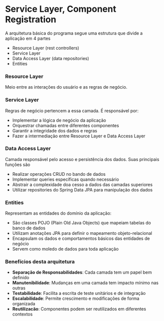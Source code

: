# Service Layer, Component Registration

A arquitetura básica do programa segue uma estrutura que divide a aplicação em 4 partes

- Resource Layer (rest controllers)
- Service Layer
- Data Access Layer (data repositories)
- Entities


### Resource Layer
Meio entre as interações do usuário e as regras de negócio.

### Service Layer
Regras de negócio pertencem a essa camada. É responsável por:
- Implementar a lógica de negócio da aplicação
- Orquestrar chamadas entre diferentes componentes
- Garantir a integridade dos dados e regras
- Fazer a intermediação entre Resource Layer e Data Access Layer

### Data Access Layer
Camada responsável pelo acesso e persistência dos dados. Suas principais funções são
- Realizar operações CRUD no bando de dados
- Implementar queries específicas quando necessário
- Abstrair a complexidade doa cesso a dados das camadas superiores
- Utilizar repositories do Spring Data JPA para manipulação dos dados

### Entities
Representam as entidades do domínio da aplicação:
- São classes POJO (Plain Old Java Objects) que mapeiam tabelas do banco de dados
- Utilizam anotações JPA para definir o mapeamento objeto-relacional
- Encapsulam os dados e comportamentos básicos das entidades de negócio
- Servem como moledo de dados para toda aplicação

### Benefícios desta arquitetura
- **Separação de Responsabilidades**: Cada camada tem um papel bem definido
- **Manutenibilidade**: Mudanças em uma camada tem impacto mínimo nas outras
- **Testabilidade**: Facilita a escrita de teste unitários e de integração
- **Escalabilidade**: Permite crescimento e modificações de forma organizada
- **Reutilizacão**: Componentes podem ser reutilizados em diferentes contextos